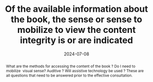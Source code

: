 ---
title: Of the available information about the book, the sense or sense to mobilize to view the content integrity is or are indicated
abstract: What are the methods for accessing the content of the book&nbsp;? Do I need to mobilize&nbsp; visual sense? Auditive&nbsp;? Will assistive technology be used&nbsp;? These are all questions that need to be answered prior to the effective consultation.
categories:
  - Information before consultation
agrege: O0000-E083
opquast: N/A
indiceebook: "83"
description: Name no. 083
before: "082"
weight: "083"
after: "084"
actif: "1"
layout: rules
date: 2024-07-08
tags:
  - accessibility
  - Usability
objectif:
  - Allow to anticipate how to view the book
  - Limit the risk of complaints
Meo:
  - Associate information to book
  - Include information on the book presentation page
Controle:
  - Check the presence of a sense indication to mobilize to read the content integrity.
epubcheck: null
ace: null
humancheck: true
ReadiumGoToolkit: null
Source:
  - "[currency symbol] SNE"
Referentiel:
  - "[list 196, code 51](https://ns.editeur.org/onix/en/196/51)"
  - "[list 196, code 52](https://ns.editeur.org/onix/en/196/52)"
steps:
  - Editorial
  - Design
  - Broadcast
pertinence: 1
---